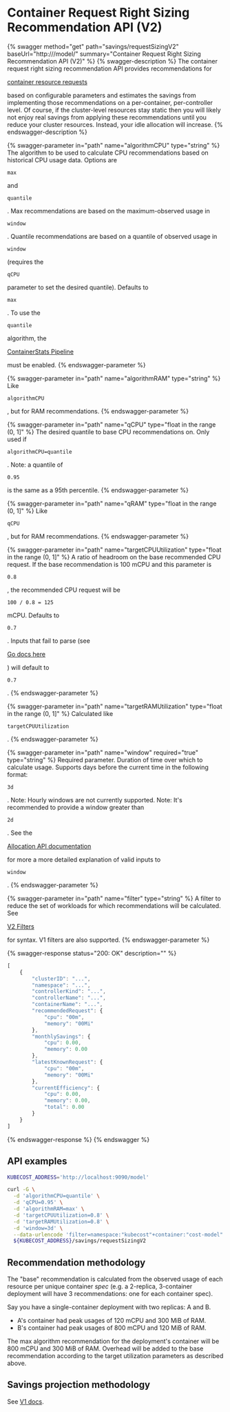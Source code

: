 # Container Request Right Sizing Recommendation API (V2)

{% swagger method="get" path="savings/requestSizingV2" baseUrl="http://<kubecost-address>/model/" summary="Container Request Right Sizing Recommendation API (V2)" %}
{% swagger-description %}
The container request right sizing recommendation API provides recommendations for 

[container resource requests](https://kubernetes.io/docs/concepts/configuration/manage-resources-containers/)

 based on configurable parameters and estimates the savings from implementing those recommendations on a per-container, per-controller level. Of course, if the cluster-level resources stay static then you will likely not enjoy real savings from applying these recommendations until you reduce your cluster resources. Instead, your idle allocation will increase.
{% endswagger-description %}

{% swagger-parameter in="path" name="algorithmCPU" type="string" %}
The algorithm to be used to calculate CPU recommendations based on historical CPU usage data. Options are 

`max`

 and 

`quantile`

. Max recommendations are based on the maximum-observed usage in 

`window`

. Quantile recommendations are based on a quantile of observed usage in 

`window`

 (requires the 

`qCPU`

 parameter to set the desired quantile). Defaults to 

`max`

. To use the 

`quantile`

 algorithm, the 

[ContainerStats Pipeline](containerstats-pipeline.md)

 must be enabled.
{% endswagger-parameter %}

{% swagger-parameter in="path" name="algorithmRAM" type="string" %}
Like 

`algorithmCPU`

, but for RAM recommendations.
{% endswagger-parameter %}

{% swagger-parameter in="path" name="qCPU" type="float in the range (0, 1]" %}
The desired quantile to base CPU recommendations on. Only used if 

`algorithmCPU=quantile`

. Note: a quantile of 

`0.95`

 is the same as a 95th percentile.
{% endswagger-parameter %}

{% swagger-parameter in="path" name="qRAM" type="float in the range (0, 1]" %}
Like 

`qCPU`

, but for RAM recommendations.
{% endswagger-parameter %}

{% swagger-parameter in="path" name="targetCPUUtilization" type="float in the range (0, 1]" %}
A ratio of headroom on the base recommended CPU request. If the base recommendation is 100 mCPU and this parameter is 

`0.8`

, the recommended CPU request will be 

`100 / 0.8 = 125`

 mCPU. Defaults to 

`0.7`

. Inputs that fail to parse (see 

[Go docs here](https://pkg.go.dev/strconv#ParseFloat)

) will default to 

`0.7`

.
{% endswagger-parameter %}

{% swagger-parameter in="path" name="targetRAMUtilization" type="float in the range (0, 1]" %}
Calculated like 

`targetCPUUtilization`

.
{% endswagger-parameter %}

{% swagger-parameter in="path" name="window" required="true" type="string" %}
Required parameter. Duration of time over which to calculate usage. Supports days before the current time in the following format: 

`3d`

. Note: Hourly windows are not currently supported. Note: It's recommended to provide a window greater than 

`2d`

. See the 

[Allocation API documentation](allocation.md#querying)

 for more a more detailed explanation of valid inputs to 

`window`

.
{% endswagger-parameter %}

{% swagger-parameter in="path" name="filter" type="string" %}
A filter to reduce the set of workloads for which recommendations will be calculated. See 

[V2 Filters](filteres-v2.md)

 for syntax. V1 filters are also supported.
{% endswagger-parameter %}

{% swagger-response status="200: OK" description="" %}
```javascript
[
    {
        "clusterID": "...",
        "namespace": "...",
        "controllerKind": "...",
        "controllerName": "...",
        "containerName": "...",
        "recommendedRequest": {
            "cpu": "00m",
            "memory": "00Mi"
        },
        "monthlySavings": {
            "cpu": 0.00,
            "memory": 0.00
        },
        "latestKnownRequest": {
            "cpu": "00m",
            "memory": "00Mi"
        },
        "currentEfficiency": {
            "cpu": 0.00,
            "memory": 0.00,
            "total": 0.00
        }
    }
]
```
{% endswagger-response %}
{% endswagger %}

## API examples

```bash
KUBECOST_ADDRESS='http://localhost:9090/model'

curl -G \
  -d 'algorithmCPU=quantile' \
  -d 'qCPU=0.95' \
  -d 'algorithmRAM=max' \
  -d 'targetCPUUtilization=0.8' \
  -d 'targetRAMUtilization=0.8' \
  -d 'window=3d' \
  --data-urlencode 'filter=namespace:"kubecost"+container:"cost-model"' \
  ${KUBECOST_ADDRESS}/savings/requestSizingV2
```

## Recommendation methodology

The "base" recommendation is calculated from the observed usage of each resource per unique container _spec_ (e.g. a 2-replica, 3-container deployment will have 3 recommendations: one for each container spec).

Say you have a single-container deployment with two replicas: A and B.

* A's container had peak usages of 120 mCPU and 300 MiB of RAM.
* B's container had peak usages of 800 mCPU and 120 MiB of RAM.

The max algorithm recommendation for the deployment's container will be 800 mCPU and 300 MiB of RAM. Overhead will be added to the base recommendation according to the target utilization parameters as described above.

## Savings projection methodology

See [V1 docs](https://docs.kubecost.com/apis/deprecated-apis/api-request-right-sizing).
